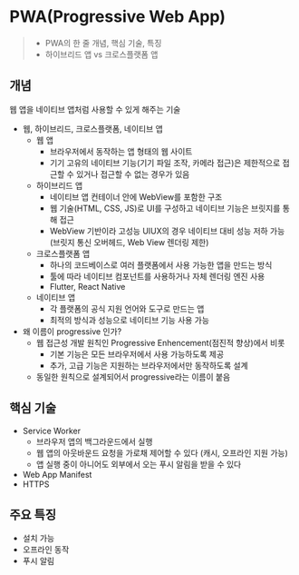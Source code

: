 # PWA(Progressive Web App)

> - PWA의 한 줄 개념, 핵심 기술, 특징
> - 하이브리드 앱 vs 크로스플랫폼 앱

## 개념

웹 앱을 네이티브 앱처럼 사용할 수 있게 해주는 기술

- 웹, 하이브리드, 크로스플랫폼, 네이티브 앱
    - 웹 앱
        - 브라우저에서 동작하는 앱 형태의 웹 사이트
        - 기기 고유의 네이티브 기능(기기 파일 조작, 카메라 접근)은 제한적으로 접근할 수 있거나 접근할 수 없는 경우가 있음
    - 하이브리드 앱
        - 네이티브 앱 컨테이너 안에 WebView를 포함한 구조
        - 웹 기술(HTML, CSS, JS)로 UI를 구성하고 네이티브 기능은 브릿지를 통해 접근
        - WebView 기반이라 고성능 UIUX의 경우 네이티브 대비 성능 저하 가능 (브릿지 통신 오버헤드, Web View 렌더링 제한)
    - 크로스플랫폼 앱
        - 하나의 코드베이스로 여러 플랫폼에서 사용 가능한 앱을 만드는 방식
        - 툴에 따라 네이티브 컴포넌트를 사용하거나 자체 렌더링 엔진 사용
        - Flutter, React Native
    - 네이티브 앱
        - 각 플랫폼의 공식 지원 언어와 도구로 만드는 앱
        - 최적의 방식과 성능으로 네이티브 기능 사용 가능
- 왜 이름이 progressive 인가?
    - 웹 접근성 개발 원칙인 Progressive Enhencement(점진적 향상)에서 비롯
        - 기본 기능은 모든 브라우저에서 사용 가능하도록 제공
        - 추가, 고급 기능은 지원하는 브라우저에서만 동작하도록 설계
    - 동일한 원칙으로 설계되어서 progressive라는 이름이 붙음

## 핵심 기술

- Service Worker
    - 브라우저 앱의 백그라운드에서 실행
    - 웹 앱의 아웃바운드 요청을 가로채 제어할 수 있다 (캐시, 오프라인 지원 가능)
    - 앱 실행 중이 아니어도 외부에서 오는 푸시 알림을 받을 수 있다
- Web App Manifest
- HTTPS

## 주요 특징

- 설치 가능
- 오프라인 동작
- 푸시 알림
